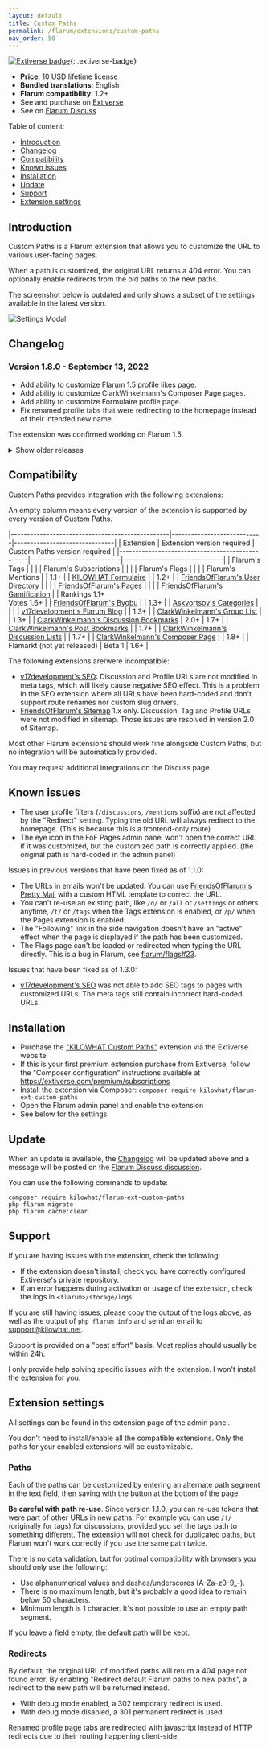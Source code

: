 ```yaml
---
layout: default
title: Custom Paths
permalink: /flarum/extensions/custom-paths
nav_order: 50
---
```


[![Extiverse badge](https://extiverse.com/extension/kilowhat/flarum-ext-custom-paths/badge)](https://extiverse.com/extension/kilowhat/flarum-ext-custom-paths){: .extiverse-badge}

- **Price**: 10 USD lifetime license
- **Bundled translations**: English
- **Flarum compatibility**: 1.2+
- See and purchase on [Extiverse](https://extiverse.com/extension/kilowhat/flarum-ext-custom-paths)
- See on [Flarum Discuss](https://discuss.flarum.org/d/23872)

Table of content:

- [Introduction](#introduction)
- [Changelog](#changelog)
- [Compatibility](#compatibility)
- [Known issues](#known-issues)
- [Installation](#installation)
- [Update](#update)
- [Support](#support)
- [Extension settings](#extension-settings)

## Introduction

Custom Paths is a Flarum extension that allows you to customize the URL to various user-facing pages.

When a path is customized, the original URL returns a 404 error.
You can optionally enable redirects from the old paths to the new paths.

The screenshot below is outdated and only shows a subset of the settings available in the latest version.

<div class="picture-row">
<img src="/medias/extensions/custom-paths/settings.png" alt="Settings Modal" style="max-width: 300px;">
</div>

## Changelog

### Version 1.8.0 - September 13, 2022

- Add ability to customize Flarum 1.5 profile likes page.
- Add ability to customize ClarkWinkelmann's Composer Page pages.
- Add ability to customize Formulaire profile page.
- Fix renamed profile tabs that were redirecting to the homepage instead of their intended new name.

The extension was confirmed working on Flarum 1.5.

<details markdown="1">
<summary markdown="span">Show older releases</summary>

### Version 1.7.0 - August 17, 2022

- Add ability to customize FoF Gamification user votes page.
- Add ability to customize ClarkWinkelmann's Discussion Bookmarks page.
- Add ability to customize ClarkWinkelmann's Post Bookmarks page.
- Add ability to customize ClarkWinkelmann's Discussion Lists pages.

Discussion Lists does not yet have any production-ready release, support was added for internal testing with clients.

This version requires Flarum 1.2 or greater.

### Version 1.6.0 - August 27, 2021

- Add ability to customize Flamarkt pages.

Flamarkt does not yet have any production-ready release, support was added for internal testing with clients.

### Version 1.5.0 - June 9, 2021

- Flarum 1.0+ compatibility.

This version can be installed on Flarum 1.0.0 and all future 1.x versions.
It will be automatically installed when you upgrade to Flarum 1.0 by following the official release guide.

### Version 1.4.0 - March 23, 2021

- Flarum beta 16 compatibility.

This version can only be installed on Flarum beta 16 and will automatically be installed when you migrate to Flarum beta 16 with Flarum's official instructions.

### Version 1.3.0 - February 27, 2021

- Add ability to customize v17development's Flarum Blog pages.
- Add ability to customize FriendsOfFlarum's Byobu pages.
- Add ability to customize ClarkWinkelmann's Group List page.
- Fix v17development's SEO inability to add SEO tags to customized pages.
- Fix issue when setting a customized page as homepage.

### Version 1.2.0 - January 18, 2021

- Add ability to customize Formulaire standalone form and submission URLs.

### Version 1.1.0 - December 27, 2020

- Flarum beta 15 compatibility.
- Add ability to customize FoF Gamification rankings page.
- Add ability to customize the user profile page filters (`/discussions`, `/mentions`).
- Add ability to re-use paths.

This version can only be installed on Flarum beta 15 and will automatically be installed when you migrate to Flarum beta 15 with Flarum's official instructions.

### Version 1.0.3 - November 3, 2020

- Flarum beta 14 compatibility.
- Fix `/u/<username>/mentions` not being affected by the `/u/` customization.

This version can only be installed on Flarum beta 14 and will automatically be installed when you migrate to Flarum beta 14 with Flarum's official instructions.

### Version 1.0.2 - May 22, 2020

- Fix issues with loading order.

### Version 1.0.1 - May 20, 2020

- Fix issues with original paths that include variables.

### Version 1.0.0 - May 20, 2020

Initial release.

</details>

## Compatibility

Custom Paths provides integration with the following extensions:

An empty column means every version of the extension is supported by every version of Custom Paths.

|-------------------------------------------------|----------------------------|-------------------------------|
| Extension                                       | Extension version required | Custom Paths version required |
|-------------------------------------------------|----------------------------|-------------------------------|
| Flarum's Tags                                                                |      |      |
| Flarum's Subscriptions                                                       |      |      |
| Flarum's Flags                                                               |      |      |
| Flarum's Mentions                                                            |      | 1.1+ |
| [KILOWHAT Formulaire](/flarum/extensions/formulaire)                         |      | 1.2+ |
| [FriendsOfFlarum's User Directory](https://discuss.flarum.org/d/5682)        |      |      |
| [FriendsOfFlarum's Pages](https://discuss.flarum.org/d/18301)                |      |      |
| [FriendsOfFlarum's Gamification](https://discuss.flarum.org/d/20671)         |      | Rankings 1.1+<br>Votes 1.6+ |
| [FriendsOfFlarum's Byobu](https://discuss.flarum.org/d/4762)                 |      | 1.3+ |
| [Askvortsov's Categories](https://discuss.flarum.org/d/23184)                |      |      |
| [v17development's Flarum Blog](https://discuss.flarum.org/d/25392)           |      | 1.3+ |
| [ClarkWinkelmann's Group List](https://discuss.flarum.org/d/25386)           |      | 1.3+ |
| [ClarkWinkelmann's Discussion Bookmarks](https://discuss.flarum.org/d/25357) | 2.0+ | 1.7+ |
| [ClarkWinkelmann's Post Bookmarks](https://discuss.flarum.org/d/25386)       |      | 1.7+ |
| [ClarkWinkelmann's Discussion Lists](https://discuss.flarum.org/d/31560)     |      | 1.7+ |
| [ClarkWinkelmann's Composer Page](https://discuss.flarum.org/d/31564)        |      | 1.8+ |
| Flamarkt (not yet released)                                                  | Beta 1 | 1.6+ |

The following extensions are/were incompatible:

- [v17development's SEO](https://discuss.flarum.org/d/18316): Discussion and Profile URLs are not modified in meta tags, which will likely cause negative SEO effect. This is a problem in the SEO extension where all URLs have been hard-coded and don't support route renames nor custom slug drivers.
- [FriendsOfFlarum's Sitemap](https://discuss.flarum.org/d/14941) 1.x only. Discussion, Tag and Profile URLs were not modified in sitemap. Those issues are resolved in version 2.0 of Sitemap.

Most other Flarum extensions should work fine alongside Custom Paths, but no integration will be automatically provided.

You may request additional integrations on the Discuss page.

## Known issues

- The user profile filters (`/discussions`, `/mentions` suffix) are not affected by the "Redirect" setting. Typing the old URL will always redirect to the homepage. (This is because this is a frontend-only route)
- The eye icon in the FoF Pages admin panel won't open the correct URL if it was customized, but the customized path is correctly applied. (the original path is hard-coded in the admin panel)

Issues in previous versions that have been fixed as of 1.1.0:

- The URLs in emails won't be updated. You can use [FriendsOfFlarum's Pretty Mail](https://discuss.flarum.org/d/11178) with a custom HTML template to correct the URL.
- You can't re-use an existing path, like `/d/` or `/all` or `/settings` or others anytime, `/t/` or `/tags` when the Tags extension is enabled, or `/p/` when the Pages extension is enabled.
- The "Following" link in the side navigation doesn't have an "active" effect when the page is displayed if the path has been customized.
- The Flags page can't be loaded or redirected when typing the URL directly. This is a bug in Flarum, see [flarum/flags#23](https://github.com/flarum/flags/pull/23).

Issues that have been fixed as of 1.3.0:

- [v17development's SEO](https://discuss.flarum.org/d/18316) was not able to add SEO tags to pages with customized URLs. The meta tags still contain incorrect hard-coded URLs.

## Installation

- Purchase the ["KILOWHAT Custom Paths"](https://extiverse.com/extension/kilowhat/flarum-ext-custom-paths) extension via the Extiverse website
- If this is your first premium extension purchase from Extiverse, follow the "Composer configuration" instructions available at <https://extiverse.com/premium/subscriptions>
- Install the extension via Composer: `composer require kilowhat/flarum-ext-custom-paths`
- Open the Flarum admin panel and enable the extension
- See below for the settings

## Update

When an update is available, the [Changelog](#changelog) will be updated above and a message will be posted on the [Flarum Discuss discussion](https://discuss.flarum.org/d/23872).

You can use the following commands to update:

    composer require kilowhat/flarum-ext-custom-paths
    php flarum migrate
    php flarum cache:clear

## Support

If you are having issues with the extension, check the following:

- If the extension doesn't install, check you have correctly configured Extiverse's private repository.
- If an error happens during activation or usage of the extension, check the logs in `<flarum>/storage/logs`.

If you are still having issues, please copy the output of the logs above, as well as the output of `php flarum info` and send an email to <support@kilowhat.net>.

Support is provided on a "best effort" basis.
Most replies should usually be within 24h.

I only provide help solving specific issues with the extension.
I won't install the extension for you.

## Extension settings

All settings can be found in the extension page of the admin panel.

You don't need to install/enable all the compatible extensions.
Only the paths for your enabled extensions will be customizable.

### Paths

Each of the paths can be customized by entering an alternate path segment in the text field, then saving with the button at the bottom of the page.

**Be careful with path re-use**.
Since version 1.1.0, you can re-use tokens that were part of other URLs in new paths.
For example you can use `/t/` (originally for tags) for discussions, provided you set the tags path to something different.
The extension will not check for duplicated paths, but Flarum won't work correctly if you use the same path twice.

There is no data validation, but for optimal compatibility with browsers you should only use the following:

- Use alphanumerical values and dashes/underscores (A-Za-z0-9_-).
- There is no maximum length, but it's probably a good idea to remain below 50 characters.
- Minimum length is 1 character. It's not possible to use an empty path segment.

If you leave a field empty, the default path will be kept.

### Redirects

By default, the original URL of modified paths will return a 404 page not found error.
By enabling "Redirect default Flarum paths to new paths", a redirect to the new path will be returned instead.

- With debug mode enabled, a 302 temporary redirect is used.
- With debug mode disabled, a 301 permanent redirect is used.

Renamed profile page tabs are redirected with javascript instead of HTTP redirects due to their routing happening client-side.
